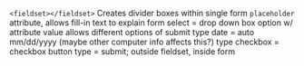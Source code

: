 ````<fieldset></fieldset>```` Creates divider boxes within single form
````placeholder```` attribute, allows fill-in text to explain form
select = drop down box
option w/ attribute value allows different options of submit
type date = auto mm/dd/yyyy (maybe other computer info affects this?)
type checkbox = checkbox
button type = submit; outside fieldset, inside form
